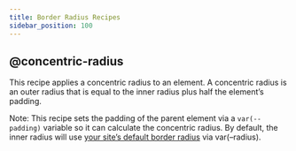 ```yaml
---
title: Border Radius Recipes
sidebar_position: 100
---
```


## @concentric-radius

This recipe applies a concentric radius to an element. A concentric radius is an outer radius that is equal to the inner radius plus half the element’s padding.

Note: This recipe sets the padding of the parent element via a `var(--padding)` variable so it can calculate the concentric radius. By default, the inner radius will use [your site’s default border radius](https://automaticcss.com/docs/global-border-system/) via var(–radius).
